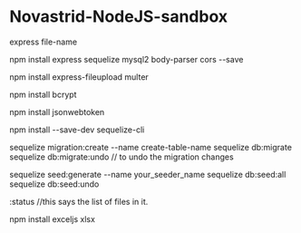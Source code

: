 # Novastrid-NodeJS-sandbox


express file-name

npm install express sequelize mysql2 body-parser cors --save

npm install express-fileupload multer

npm install bcrypt

npm install jsonwebtoken

npm install --save-dev sequelize-cli

sequelize migration:create --name create-table-name
sequelize db:migrate
sequelize db:migrate:undo   // to undo the migration changes


sequelize seed:generate --name your_seeder_name
sequelize db:seed:all
sequelize db:seed:undo

:status    //this says the list of files in it.

npm install exceljs xlsx